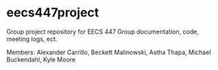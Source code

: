 # eecs447project

Group project repository for EECS 447
Group documentation, code, meeting logs, ect.

Members:
Alexander Carrillo,
Beckett Malinowski,
Astha Thapa,
Michael Buckendahl,
Kyle Moore
